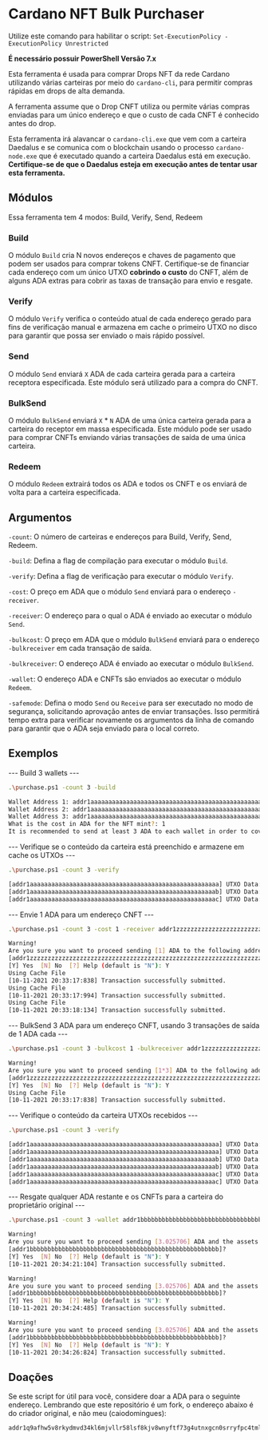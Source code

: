# Cardano NFT Bulk Purchaser

Utilize este comando para habilitar o script: `Set-ExecutionPolicy -ExecutionPolicy Unrestricted`

**É necessário possuir PowerShell Versão 7.x**

Esta ferramenta é usada para comprar Drops NFT da rede Cardano utilizando várias carteiras por meio do `cardano-cli`, para permitir compras rápidas em drops de alta demanda.

A ferramenta assume que o Drop CNFT utiliza ou permite várias compras enviadas para um único endereço e que o custo de cada CNFT é conhecido antes do drop.

Esta ferramenta irá alavancar o `cardano-cli.exe` que vem com a carteira Daedalus e se comunica com o blockchain usando o processo `cardano-node.exe` que é executado quando a carteira Daedalus está em execução. **Certifique-se de que o Daedalus esteja em execução antes de tentar usar esta ferramenta.**

## Módulos

Essa ferramenta tem 4 modos: Build, Verify, Send, Redeem

### Build

O módulo `Build` cria N novos endereços e chaves de pagamento que podem ser usados para comprar tokens CNFT. Certifique-se de financiar cada endereço com um único UTXO **cobrindo o custo** do CNFT, além de alguns ADA extras para cobrir as taxas de transação para envio e resgate.

### Verify

O módulo `Verify` verifica o conteúdo atual de cada endereço gerado para fins de verificação manual e armazena em cache o primeiro UTXO no disco para garantir que possa ser enviado o mais rápido possível.

### Send

O módulo `Send` enviará `X` ADA de cada carteira gerada para a carteira receptora especificada. Este módulo será utilizado para a compra do CNFT.

### BulkSend

O módulo `BulkSend` enviará `X` \* `N` ADA de uma única carteira gerada para a carteira do receptor em massa especificada. Este módulo pode ser usado para comprar CNFTs enviando várias transações de saída de uma única carteira.

### Redeem

O módulo `Redeem` extrairá todos os ADA e todos os CNFT e os enviará de volta para a carteira especificada.

## Argumentos

`-count`: O número de carteiras e endereços para Build, Verify, Send, Redeem.

`-build`: Defina a flag de compilação para executar o módulo `Build`.

`-verify`: Defina a flag de verificação para executar o módulo `Verify`.

`-cost`: O preço em ADA que o módulo `Send` enviará para o endereço `-receiver`.

`-receiver`: O endereço para o qual o ADA é enviado ao executar o módulo `Send`.

`-bulkcost`: O preço em ADA que o módulo `BulkSend` enviará para o endereço `-bulkreceiver` em cada transação de saída.

`-bulkreceiver`: O endereço ADA é enviado ao executar o módulo `BulkSend`.

`-wallet`: O endereço ADA e CNFTs são enviados ao executar o módulo `Redeem`.

`-safemode`: Defina o modo `Send` ou `Receive` para ser executado no modo de segurança, solicitando aprovação antes de enviar transações. Isso permitirá tempo extra para verificar novamente os argumentos da linha de comando para garantir que o ADA seja enviado para o local correto.

## Exemplos

--- Build 3 wallets ---

```sh
.\purchase.ps1 -count 3 -build

Wallet Address 1: addr1aaaaaaaaaaaaaaaaaaaaaaaaaaaaaaaaaaaaaaaaaaaaaaaaaaaaa
Wallet Address 2: addr1aaaaaaaaaaaaaaaaaaaaaaaaaaaaaaaaaaaaaaaaaaaaaaaaaaaab
Wallet Address 3: addr1aaaaaaaaaaaaaaaaaaaaaaaaaaaaaaaaaaaaaaaaaaaaaaaaaaaac
What is the cost in ADA for the NFT mint?: 1
It is recommended to send at least 3 ADA to each wallet in order to cover transaction costs of sending and redeeming all assets.
```

--- Verifique se o conteúdo da carteira está preenchido e armazene em cache os UTXOs ---

```sh
.\purchase.ps1 -count 3 -verify

[addr1aaaaaaaaaaaaaaaaaaaaaaaaaaaaaaaaaaaaaaaaaaaaaaaaaaaaa] UTXO Data: Hash=3ee0391dbe1025eb78b28a45f84678e7c1b0e38d3628cd97eac5b317a4adb36c, Ix=0, Amount=3 ADA
[addr1aaaaaaaaaaaaaaaaaaaaaaaaaaaaaaaaaaaaaaaaaaaaaaaaaaaab] UTXO Data: Hash=6e04f8326e694aea13f25727cd4ce7d39eb8f63c0a6f546a8dd5007bb6cb2680, Ix=0, Amount=3 ADA
[addr1aaaaaaaaaaaaaaaaaaaaaaaaaaaaaaaaaaaaaaaaaaaaaaaaaaaac] UTXO Data: Hash=51a3a06daa64063d58c9991a2eeceb76bc5ba46439831a6bec1603e2f634a8e4, Ix=0, Amount=3 ADA

```

--- Envie 1 ADA para um endereço CNFT ---

```sh
.\purchase.ps1 -count 3 -cost 1 -receiver addr1zzzzzzzzzzzzzzzzzzzzzzzzzzzzzzzzzzzzzzzzzzzzzzzzzzzzzzzzzzzzzzzzzzzzzzzzzzzzzzzzzzzzzzzzzzzzzzzzzz -safemode

Warning!
Are you sure you want to proceed sending [1] ADA to the following address:
[addr1zzzzzzzzzzzzzzzzzzzzzzzzzzzzzzzzzzzzzzzzzzzzzzzzzzzzzzzzzzzzzzzzzzzzzzzzzzzzzzzzzzzzzzzzzzzzzzzzzz]?
[Y] Yes  [N] No  [?] Help (default is "N"): Y
Using Cache File
[10-11-2021 20:33:17:838] Transaction successfully submitted.
Using Cache File
[10-11-2021 20:33:17:994] Transaction successfully submitted.
Using Cache File
[10-11-2021 20:33:18:134] Transaction successfully submitted.
```

--- BulkSend 3 ADA para um endereço CNFT, usando 3 transações de saída de 1 ADA cada ---

```sh
.\purchase.ps1 -count 3 -bulkcost 1 -bulkreceiver addr1zzzzzzzzzzzzzzzzzzzzzzzzzzzzzzzzzzzzzzzzzzzzzzzzzzzzzzzzzzzzzzzzzzzzzzzzzzzzzzzzzzzzzzzzzzzzzzzzzz -safemode

Warning!
Are you sure you want to proceed sending [1*3] ADA to the following address:
[addr1zzzzzzzzzzzzzzzzzzzzzzzzzzzzzzzzzzzzzzzzzzzzzzzzzzzzzzzzzzzzzzzzzzzzzzzzzzzzzzzzzzzzzzzzzzzzzzzzzz]?
[Y] Yes  [N] No  [?] Help (default is "N"): Y
Using Cache File
[10-11-2021 20:33:17:838] Transaction successfully submitted.
```

--- Verifique o conteúdo da carteira UTXOs recebidos ---

```sh
.\purchase.ps1 -count 3 -verify

[addr1aaaaaaaaaaaaaaaaaaaaaaaaaaaaaaaaaaaaaaaaaaaaaaaaaaaaa] UTXO Data: Hash=47e8be3e57052a64de982398110aa4b78538f728a06f20ec49f75ebde6401115, Ix=1, Amount=1.824731 ADA
[addr1aaaaaaaaaaaaaaaaaaaaaaaaaaaaaaaaaaaaaaaaaaaaaaaaaaaaa] UTXO Data: Hash=e3b3bfbf2e688bfb9451319c9804cc5003d2b34eba860832de02d11e558571be, Ix=0, Amount=1.37928 ADA, Tokens=[1 tttttttttttttttttttttttttttttttttttttttttttttttttttttttt.TOKEN1]
[addr1aaaaaaaaaaaaaaaaaaaaaaaaaaaaaaaaaaaaaaaaaaaaaaaaaaaab] UTXO Data: Hash=4dfedb8a1344fea885fbb7e60f0af3e06f760995b9e7da84e154180d1efe651c, Ix=1, Amount=1.824731 ADA
[addr1aaaaaaaaaaaaaaaaaaaaaaaaaaaaaaaaaaaaaaaaaaaaaaaaaaaab] UTXO Data: Hash=d87a8599c46780dfc22e33b6f8234862974262dc607584756a88b64a31557abb, Ix=0, Amount=1.37928 ADA, Tokens=[1 tttttttttttttttttttttttttttttttttttttttttttttttttttttttt.TOKEN2]
[addr1aaaaaaaaaaaaaaaaaaaaaaaaaaaaaaaaaaaaaaaaaaaaaaaaaaaac] UTXO Data: Hash=4f0ef523cd03a9b2a999e138bd76eab9b95846ddc601256d16b25aff5ca82a8a, Ix=0, Amount=1.37928 ADA, Tokens=[1 tttttttttttttttttttttttttttttttttttttttttttttttttttttttt.TOKEN3]
[addr1aaaaaaaaaaaaaaaaaaaaaaaaaaaaaaaaaaaaaaaaaaaaaaaaaaaac] UTXO Data: Hash=c81c25bee1a4b8d451374d8e16e03b694fdc9be87bbf2b29c9e6ac044d0e83a7, Ix=1, Amount=1.824731 ADA
```

--- Resgate qualquer ADA restante e os CNFTs para a carteira do proprietário original ---

```sh
.\purchase.ps1 -count 3 -wallet addr1bbbbbbbbbbbbbbbbbbbbbbbbbbbbbbbbbbbbbbbbbbbbbbbbbbbbb

Warning!
Are you sure you want to proceed sending [3.025706] ADA and the assets [1 tttttttttttttttttttttttttttttttttttttttttttttttttttttttt.TOKEN1] to the following address:
[addr1bbbbbbbbbbbbbbbbbbbbbbbbbbbbbbbbbbbbbbbbbbbbbbbbbbbbb]?
[Y] Yes  [N] No  [?] Help (default is "N"): Y
[10-11-2021 20:34:21:104] Transaction successfully submitted.

Warning!
Are you sure you want to proceed sending [3.025706] ADA and the assets [1 tttttttttttttttttttttttttttttttttttttttttttttttttttttttt.TOKEN2] to the following address:
[addr1bbbbbbbbbbbbbbbbbbbbbbbbbbbbbbbbbbbbbbbbbbbbbbbbbbbbb]?
[Y] Yes  [N] No  [?] Help (default is "N"): Y
[10-11-2021 20:34:24:485] Transaction successfully submitted.

Warning!
Are you sure you want to proceed sending [3.025706] ADA and the assets [1 tttttttttttttttttttttttttttttttttttttttttttttttttttttttt.TOKEN3] to the following address:
[addr1bbbbbbbbbbbbbbbbbbbbbbbbbbbbbbbbbbbbbbbbbbbbbbbbbbbbb]?
[Y] Yes  [N] No  [?] Help (default is "N"): Y
[10-11-2021 20:34:26:824] Transaction successfully submitted.
```

## Doações

Se este script for útil para você, considere doar a ADA para o seguinte endereço. Lembrando que este repositório é um fork, o endereço abaixo é do criador original, e não meu (caiodomingues):

```txt
addr1q9afhw5v8rkydmvd34kl6mjvllr58lsf8kjv8wnyftf73g4utnxgcn0srryfpc4tmlq0n9lr9w5uhzqax88dneyhs48q84wugk
```

